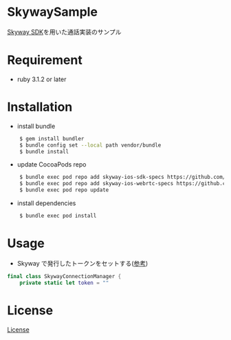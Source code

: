 # SkywaySample

[Skyway SDK](https://skyway.ntt.com/ja/docs/)を用いた通話実装のサンプル

# Requirement

* ruby 3.1.2 or later

# Installation

* install bundle
```bash
    $ gem install bundler
    $ bundle config set --local path vendor/bundle
    $ bundle install
```

* update CocoaPods repo
```bash
    $ bundle exec pod repo add skyway-ios-sdk-specs https://github.com/skyway/skyway-ios-sdk-specs.git
    $ bundle exec pod repo add skyway-ios-webrtc-specs https://github.com/skyway/skyway-ios-webrtc-specs.git
    $ bundle exec pod repo update
```

* install dependencies
```bash
    $ bundle exec pod install
```

# Usage

* Skyway で発行したトークンをセットする([参考](https://skyway.ntt.com/ja/docs/user-guide/authentication/))
```swift
final class SkywayConnectionManager {
    private static let token = ""
```

# License

[License](https://github.com/shuheyheyhey/SampleSkyway/blob/main/LICENSE)
